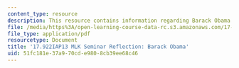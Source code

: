 ```yaml
---
content_type: resource
description: This resource contains information regarding Barack Obama.
file: /media/https%3A/open-learning-course-data-rc.s3.amazonaws.com/17-922-dr-martin-luther-king-jr-iap-design-seminar-january-iap-2013/51fc181e37a970cde9808cb39ee68c46_MIT17_922IAP13_RefPapr6D.pdf
file_type: application/pdf
resourcetype: Document
title: '17.922IAP13 MLK Seminar Reflection: Barack Obama'
uid: 51fc181e-37a9-70cd-e980-8cb39ee68c46
---
```


